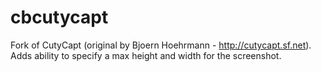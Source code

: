 cbcutycapt
==========

Fork of CutyCapt (original by Bjoern Hoehrmann - http://cutycapt.sf.net). Adds ability to specify a max height and width for the screenshot.